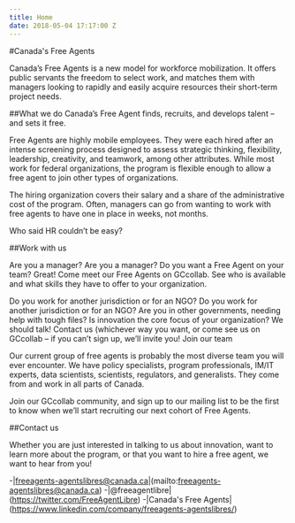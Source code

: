 ```yaml
---
title: Home
date: 2018-05-04 17:17:00 Z
---
```


#Canada's Free Agents

Canada’s Free Agents is a new model for workforce mobilization. It offers public servants the freedom to select work, and matches them with managers looking to rapidly and easily acquire resources their short-term project needs.

##What we do
Canada’s Free Agent finds, recruits, and develops talent – and sets it free.

Free Agents are highly mobile employees. They were each hired after an intense screening process designed to assess strategic thinking, flexibility, leadership, creativity, and teamwork, among other attributes. While most work for federal organizations, the program is flexible enough to allow a free agent to join other types of organizations.

The hiring organization covers their salary and a share of the administrative cost of the program. Often, managers can go from wanting to work with free agents to have one in place in weeks, not months.

Who said HR couldn’t be easy?

##Work with us

Are you a manager? Are you a manager? Do you want a Free Agent on your team? Great! Come meet our Free Agents on GCcollab. See who is available and what skills they have to offer to your organization.

Do you work for another jurisdiction or for an NGO? Do you work for another jurisdiction or for an NGO? Are you in other governments, needing help with tough files? Is innovation the core focus of your organization? We should talk! Contact us (whichever way you want, or come see us on GCcollab – if you can’t sign up, we’ll invite you!
Join our team

Our current group of free agents is probably the most diverse team you will ever encounter. We have policy specialists, program professionals, IM/IT experts, data scientists, scientists, regulators, and generalists. They come from and work in all parts of Canada.

Join our GCcollab community, and sign up to our mailing list to be the first to know when we’ll start recruiting our next cohort of Free Agents.

##Contact us

Whether you are just interested in talking to us about innovation, want to learn more about the program, or that you want to hire a free agent, we want to hear from you!

-|freeagents-agentslibres@canada.ca|(mailto:freeagents-agentslibres@canada.ca)
-|@freeagentlibre|(https://twitter.com/FreeAgentLibre)
-|Canada's Free Agents|(https://www.linkedin.com/company/freeagents-agentslibres/)